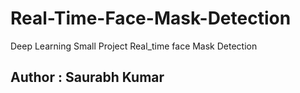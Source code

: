 # Real-Time-Face-Mask-Detection
Deep Learning Small Project Real_time face Mask Detection

## Author : Saurabh Kumar

